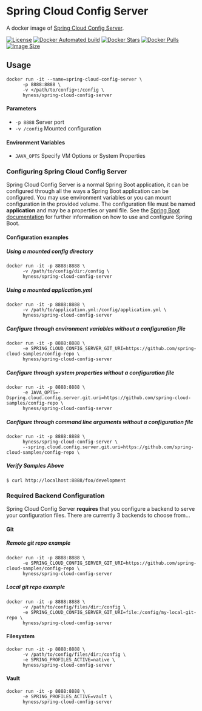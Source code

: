 # Spring Cloud Config Server
A docker image of [Spring Cloud Config Server](https://cloud.spring.io/spring-cloud-static/spring-cloud-config/2.2.1.RELEASE/reference/html/).

[![License](https://img.shields.io/github/license/hyness/spring-cloud-config-server)](https://www.apache.org/licenses/LICENSE-2.0.html)
[![Docker Automated build](https://img.shields.io/docker/automated/hyness/spring-cloud-config-server.svg?style=flat-square)](https://hub.docker.com/r/hyness/spring-cloud-config-server/builds/)
[![Docker Stars](https://img.shields.io/docker/stars/hyness/spring-cloud-config-server.svg?style=flat-square)](https://hub.docker.com/r/hyness/spring-cloud-config-server/)
[![Docker Pulls](https://img.shields.io/docker/pulls/hyness/spring-cloud-config-server.svg?style=flat-square)](https://hub.docker.com/r/hyness/spring-cloud-config-server)
[![Image Size](https://images.microbadger.com/badges/image/hyness/spring-cloud-config-server.svg)](https://microbadger.com/images/hyness/spring-cloud-config-server)

## Usage
```
docker run -it --name=spring-cloud-config-server \
      -p 8888:8888 \
      -v </path/to/config>:/config \
      hyness/spring-cloud-config-server
```

#### Parameters
* `-p 8888` Server port
* `-v /config` Mounted configuration

#### Environment Variables
* `JAVA_OPTS` Specify VM Options or System Properties

###  Configuring Spring Cloud Config Server
Spring Cloud Config Server is a normal Spring Boot application, it can be configured through all the ways a 
Spring Boot application can be configured.  You may use environment variables or you can mount configuration in 
the provided volume.  The configuration file must be named **application** and may be a properties or yaml file. 
See the [Spring Boot documentation](http://docs.spring.io/spring-boot/docs/current/reference/htmlsingle/#boot-features-external-config) 
for further information on how to use and configure Spring Boot.

#### Configuration examples

##### Using a mounted config directory
```
docker run -it -p 8888:8888 \
      -v /path/to/config/dir:/config \
      hyness/spring-cloud-config-server
```

##### Using a mounted application.yml
```
docker run -it -p 8888:8888 \
      -v /path/to/application.yml:/config/application.yml \
      hyness/spring-cloud-config-server
```
##### Configure through environment variables without a configuration file
```
docker run -it -p 8888:8888 \
      -e SPRING_CLOUD_CONFIG_SERVER_GIT_URI=https://github.com/spring-cloud-samples/config-repo \
      hyness/spring-cloud-config-server
```
##### Configure through system properties without a configuration file
```
docker run -it -p 8888:8888 \
      -e JAVA_OPTS=-Dspring.cloud.config.server.git.uri=https://github.com/spring-cloud-samples/config-repo \
      hyness/spring-cloud-config-server
```
##### Configure through command line arguments without a configuration file
```
docker run -it -p 8888:8888 \
      hyness/spring-cloud-config-server \
      --spring.cloud.config.server.git.uri=https://github.com/spring-cloud-samples/config-repo \
```
##### Verify Samples Above
```
$ curl http://localhost:8888/foo/development
```

### Required Backend Configuration
Spring Cloud Config Server **requires** that you configure a backend to serve your configuration files.  There are currently 3 backends to choose from...

#### Git
##### Remote git repo example
```
docker run -it -p 8888:8888 \
      -e SPRING_CLOUD_CONFIG_SERVER_GIT_URI=https://github.com/spring-cloud-samples/config-repo \
      hyness/spring-cloud-config-server
```

##### Local git repo example
```
docker run -it -p 8888:8888 \
      -v /path/to/config/files/dir:/config \
      -e SPRING_CLOUD_CONFIG_SERVER_GIT_URI=file:/config/my-local-git-repo \
      hyness/spring-cloud-config-server
```

#### Filesystem
```
docker run -it -p 8888:8888 \
      -v /path/to/config/files/dir:/config \
      -e SPRING_PROFILES_ACTIVE=native \
      hyness/spring-cloud-config-server
```

#### Vault
```
docker run -it -p 8888:8888 \
      -e SPRING_PROFILES_ACTIVE=vault \
      hyness/spring-cloud-config-server
```
